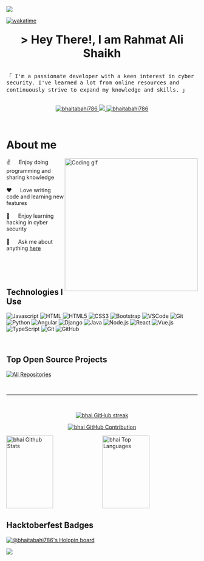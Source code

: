
[![](https://visitcount.itsvg.in/api?id=bhaitabahi786&label=Profile%20Views&color=8&icon=8&pretty=true)](https://visitcount.itsvg.in)

[![wakatime](https://wakatime.com/badge/user/eebb3dd8-d9b2-40de-9b88-6fd6cac99dbc.svg)](https://wakatime.com/@eebb3dd8-d9b2-40de-9b88-6fd6cac99dbc)

<!-- Intro  -->
<h3 align="center">
                <span style="font-size: 30px">&gt; Hey There!, I am
                                <b>Rahmat Ali Shaikh</b>
                </span>
</h3


<p align="center"> 
    <samp>
        <br>
        「 I'm a passionate developer with a keen interest in cyber security. I've learned a lot from online resources and continuously strive to expand my knowledge and skills. 」
        <br>
        <br>
    </samp>
</p>

<p align="center">
 <a href="https://www.linkedin.com/in/rahmatalishaikh-bhaitabahi/" target="_blank">
    <img src="https://img.shields.io/badge/LinkedIn-0077B5?style=for-the-badge&logo=linkedin&logoColor=white" alt="bhaitabahi786"/>
 </a>
 <a href="https://twitter.com/bhaitabahi786" target="_blank">
    <img src="https://img.shields.io/badge/Twitter-1DA1F2?style=for-the-badge&logo=twitter&logoColor=white" />
 </a>
 <a href="https://instagram.com/bhaitabahi786" target="_blank">
    <img src="https://img.shields.io/badge/Instagram-fe4164?style=for-the-badge&logo=instagram&logoColor=white" alt="bhaitabahi786" />
 </a> 
</p>
<br />

<!-- About Section -->
 # About me
 
<p>
 <img align="right" width="350" src="/assets/programmer.gif" alt="Coding gif" />
    
 ✌️ &emsp; Enjoy doing programming and sharing knowledge <br/><br/>
 ❤️ &emsp; Love writing code and learning new features<br/><br/>
 📧 &emsp; Enjoy learning hacking in cyber security <br/><br/>
 💬 &emsp; Ask me about anything [here](https://github.com/bhaitabahi786/bhaitabahi786/issues)

</p>

<br/>
<br/>
<br/>

## Technologies I Use

![Javascript](https://img.shields.io/badge/Javascript-F0DB4F?style=for-the-badge&labelColor=black&logo=javascript&logoColor=F0DB4F)
![HTML](https://img.shields.io/badge/HTML5-E34F26?style=for-the-badge&logo=html5&logoColor=white)
![HTML5](https://img.shields.io/badge/HTML5-E34F26?style=for-the-badge&logo=html5&logoColor=white)
![CSS3](https://img.shields.io/badge/CSS3-1572B6?style=for-the-badge&logo=css3&logoColor=white)
![Bootstrap](https://img.shields.io/badge/Bootstrap-563D7C?style=for-the-badge&logo=bootstrap&logoColor=white)
![VSCode](https://img.shields.io/badge/Visual_Studio-0078d7?style=for-the-badge&logo=visual%20studio&logoColor=white)
![Git](https://img.shields.io/badge/Git-F05032?style=for-the-badge&logo=git&logoColor=white)
![Python](https://img.shields.io/badge/Python-3776AB?style=for-the-badge&logo=python&logoColor=white)
![Angular](https://img.shields.io/badge/Angular-DD0031?style=for-the-badge&logo=angular&logoColor=white)
![Django](https://img.shields.io/badge/Django-092E20?style=for-the-badge&logo=django&logoColor=white)
![Java](https://img.shields.io/badge/Java-007396?style=for-the-badge&logo=java&logoColor=white)
![Node.js](https://img.shields.io/badge/Node.js-43853D?style=for-the-badge&logo=node.js&logoColor=white)
![React](https://img.shields.io/badge/React-61DAFB?style=for-the-badge&logo=react&logoColor=black)
![Vue.js](https://img.shields.io/badge/Vue.js-4FC08D?style=for-the-badge&logo=vue.js&logoColor=white)
![TypeScript](https://img.shields.io/badge/TypeScript-3178C6?style=for-the-badge&logo=typescript&logoColor=white)
![Git](https://img.shields.io/badge/Git-F05032?style=for-the-badge&logo=git&logoColor=white)
![GitHub](https://img.shields.io/badge/GitHub-181717?style=for-the-badge&logo=github&logoColor=white)

<br/>

## Top Open Source Projects

<p align="left">
    <a href="https://github.com/bhaitabahi786?tab=repositories" target="_blank"><img alt="All Repositories" title="All Repositories" src="https://img.shields.io/badge/-All%20Repos-2962FF?style=for-the-badge&logo=koding&logoColor=white"/></a>
</p>

<br/>
<hr/>
<br/>

<p align="center">
    <a href="https://github.com/bhaitabahi786">
        <img src="https://github-readme-streak-stats.herokuapp.com/?user=bhaitabahi786&theme=radical&border=7F3FBF&background=0D1117" alt="bhai GitHub streak"/>
    </a>
</p>

<p align="center">
    <a href="https://github.com/bhaitabahi786">
        <img src="https://github-profile-summary-cards.vercel.app/api/cards/profile-details?username=bhaitabahi786&theme=radical" alt="bhai GitHub Contribution"/>
    </a>
</p>

<a> 
        <a href="https://github.com/bhaitabahi786"><img alt="bhai Github Stats" src="https://denvercoder1-github-readme-stats.vercel.app/api?username=bhaitabahi786&show_icons=true&count_private=true&theme=react&border_color=7F3FBF&bg_color=0D1117&title_color=F85D7F&icon_color=F8D866" height="192px" width="49.5%"/></a>
    <a href="https://github.com/bhaitabahi786"><img alt="bhai Top Languages" src="https://denvercoder1-github-readme-stats.vercel.app/api/top-langs/?username=bhaitabahi786&langs_count=8&layout=compact&theme=react&border_color=7F3FBF&bg_color=0D1117&title_color=F85D7F&icon_color=F8D866" height="192px" width="49.5%"/></a>
    <br/>
</a>
 

## Hacktoberfest Badges

[![@bhaitabahi786's Holopin board](https://holopin.me/bhaitabahi786)](https://holopin.io/@bhaitabahi786)

[![](https://visitcount.itsvg.in/api?id=bhaitabahi786&label=Profile%20Views&color=8&icon=8&pretty=true)](https://visitcount.itsvg.in)

<!---
bhaitabahi786/bhaitabahi786 is a ✨ special ✨ repository because its `README.md` (this file) appears on your GitHub profile.
You can click the Preview link to take a look at your changes.
--->
